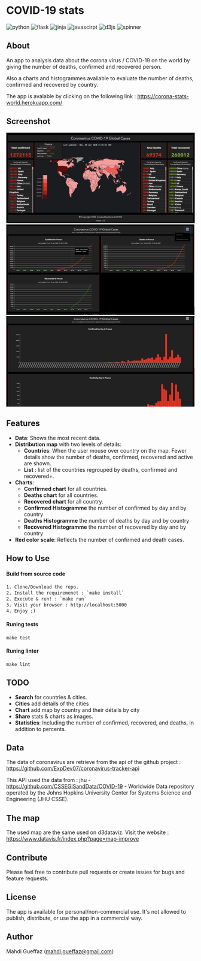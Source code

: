 # COVID-19 stats

![python](https://img.shields.io/badge/v3.7-Python3-green)
![flask](https://img.shields.io/badge/v1.1-flask-green)
![jinja](https://img.shields.io/badge/v2.10.3-jinja-green)
![javascirpt](https://img.shields.io/badge/v1.5-javascript-yellow)
![d3js](https://img.shields.io/badge/v5-d3js-yellow)
![spinner](https://img.shields.io/badge/v2-spinner-yellow)

## About

An app to analysis data about the corona virus / COVID-19 on the world by giving the number of deaths, confirmed and recovered person. 

Also a charts and histogrammes available to evaluate the number of deaths, confirmed and recovered by country.

The app is avalable by clicking on the following link : https://corona-stats-world.herokuapp.com/

## Screenshot

<img src="images/map.png">
<img src="images/charts.png" >
<img src="images/histo.png" >


## Features
* __Data__: Shows the most recent data.
* __Distribution map__ with two levels of details:
  * __Countries__: When the user mouse over country on the map. Fewer details show the number of deaths, confirmed, recovered and active are shown.
  * __List__ : list of the countries regrouped by deaths, confirmed and recovered+.
* __Charts__:
   * __Confirmed chart__ for all countries.
   * __Deaths chart__ for all countries.
   * __Recovered chart__ for all country.
   * __Confirmed Histogramme__ the number of confirmed by day and by country
   * __Deaths Histogramme__ the number of deaths by day and by country
   * __Recovered Histogramme__ the number of recovered by day and by country
* __Red color scale__: Reflects the number of confirmed and death cases.

## How to Use
#### Build from source code
```
1. Clone/Download the repo.
2. Install the requiremenet : `make install`
2. Execute & run! : `make run`
3. Visit your browser : http://localhost:5000
4. Enjoy ;)
```
#### Runing tests
```
make test
```

#### Runing linter
```
make lint
```

## TODO

* __Search__ for countries & cities.
* __Cities__ add détails of the cities
* __Chart__ add map by country and their détails by city
* __Share__ stats & charts as images.
* __Statistics__: Including the number of confirmed, recovered, and deaths, in addition to percents.

 ## Data
 The data of coronavirus are retrieve from the api of the github project : https://github.com/ExpDev07/coronavirus-tracker-api

 This API used the data from : jhu - https://github.com/CSSEGISandData/COVID-19 - Worldwide Data repository operated by the Johns Hopkins University Center for Systems Science and Engineering (JHU CSSE).

 ## The map
 The used map are the same used on d3dataviz. Visit the website : https://www.datavis.fr/index.php?page=map-improve


## Contribute
Please feel free to contribute pull requests or create issues for bugs and feature requests.

## License
The app is available for personal/non-commercial use. It's not allowed to publish, distribute, or use the app in a commercial way.

## Author
Mahdi Gueffaz (mahdi.gueffaz@gmail.com)